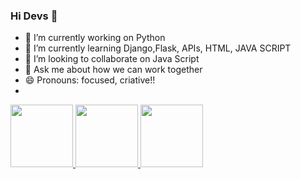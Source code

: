 ### Hi Devs 👋



- 🔭 I’m currently working on Python
- 🌱 I’m currently learning Django,Flask, APIs, HTML, JAVA SCRIPT
- 👯 I’m looking to collaborate on Java Script
- 💬 Ask me about how we can work together
- 😄 Pronouns: focused, criative!!
-


<div>
  <a href="https://github.com/mmicheli">
  <img height="100em" src="https://github-readme-stats.vercel.app/api?username=mmicheli&show_icons=true&theme=dracula&include_all_commits=true&count_private=true"/>
  <img height="100em" src="https://github-readme-stats.vercel.app/api/top-langs/?username=mmicheli&layout=compact&langs_count=16&theme=dracula"/>
  <img height="100em" src="https://github-readme-stats.vercel.app/api/top-langs/?username=mmicheli&layout=compact&langs_count=7&theme=dracula"/>
</div>
<div style="display: inline_block"><br>
  

